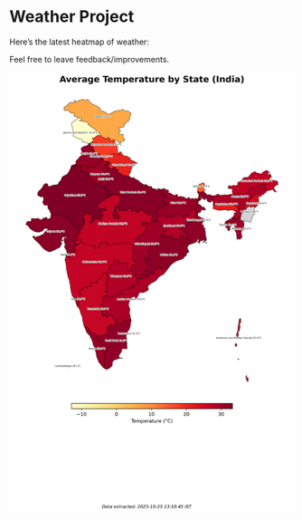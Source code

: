 # Weather Project

Here’s the latest heatmap of weather:

Feel free to leave feedback/improvements.

![India Heatmap](docs/assets/india_heatmap.png?v=FC7EFF)
